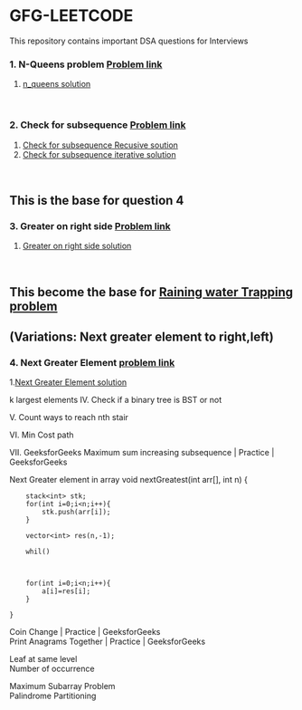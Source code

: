 # GFG-LEETCODE

This repository contains important DSA questions for Interviews


### 1. N-Queens problem  [Problem link](https://practice.geeksforgeeks.org/problems/n-queen-problem0315/1#)<br/>
 1. [n_queens solution](https://github.com/VaspulaVijayaLakshmi/GFG-LEETCODE/blob/main/N-queens)<br/>
<br/>


### 2. Check for subsequence  [Problem link](https://practice.geeksforgeeks.org/problems/check-for-subsequence4930/1#)<br/>
1. [Check for subsequence Recusive soution](https://github.com/VaspulaVijayaLakshmi/GFG-LEETCODE/blob/main/Check%20for%20Subseqeunce/recursive%20%20solution)<br/>
2. [Check for subsequence iterative solution](https://github.com/VaspulaVijayaLakshmi/GFG-LEETCODE/blob/main/Check%20for%20Subseqeunce/Iterative%20solution)<br/>
<br/>


 ## This is the base for question 4<br/>
### 3. Greater on right side  [Problem link](https://practice.geeksforgeeks.org/problems/greater-on-right-side4305/1) <br/>
1. [Greater on right side solution](https://github.com/VaspulaVijayaLakshmi/GFG-LEETCODE/blob/main/greater%20on%20right%20side)<br/>
<br/>


## This become the base for [Raining water Trapping problem](https://www.geeksforgeeks.org/trapping-rain-water/)<br/>
## (Variations:  Next greater element to right,left)<br/>
### 4. Next Greater Element  [problem link](https://practice.geeksforgeeks.org/problems/next-larger-element-1587115620/1) <br/>
1.[Next Greater Element solution]()
<br/>



k largest elements 
IV. Check if a binary tree is BST or not<br/>

V. Count ways to reach nth stair<br/>


VI. Min Cost path<br/>

VII.   GeeksforGeeks Maximum sum increasing subsequence | Practice | GeeksforGeeks<br/>



Next Greater element in array
	void nextGreatest(int arr[], int n) {
	    
	    stack<int> stk;
	    for(int i=0;i<n;i++){
	        stk.push(arr[i]);
	    }
	    
	    vector<int> res(n,-1);
	    
	    whil()
	    
	    
	    
	    for(int i=0;i<n;i++){
	        a[i]=res[i];
	    }
	    
	}
 
 
Coin Change | Practice | GeeksforGeeks<br/>
Print Anagrams Together | Practice | GeeksforGeeks<br/>

Leaf at same level<br/>
Number of occurrence<br/>

Maximum Subarray Problem<br/>
Palindrome Partitioning<br/>
